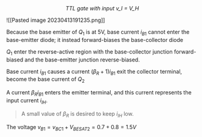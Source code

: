 <center><em>TTL gate with input v_I = V_H</em></center>

![[Pasted image 20230413191235.png]]

Because the base emitter of $Q_1$ is at 5V, base current $i_{B1}$ cannot enter the base-emitter diode; it instead forward-biases the base-collector diode

$Q_1$ enter the reverse-active region with the base-collector junction forward-biased and the base-emitter junction reverse-biased.

Base current $i_{B1}$ causes a current $(\beta_R + 1)i_{B1}$ exit the collector terminal, become the base current of $Q_2$

A current $\beta_Ri_{B1}$ enters the emitter terminal, and this current represents the input current $i_{IH}$.
>A small value of $\beta_R$ is desired to keep $i_{IH}$ low.

The voltage $v_{B1} = v_{BC1} + V_{BESAT2} = 0.7 + 0.8 = 1.5V$